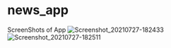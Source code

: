 # news_app

ScreenShots of App
![Screenshot_20210727-182433](https://user-images.githubusercontent.com/58221605/127173518-483f2662-1146-40f4-a196-007416905d57.png)
![Screenshot_20210727-182511](https://user-images.githubusercontent.com/58221605/127173557-723656ae-36c2-4305-9a41-5e7f8ea3b0c7.png)
